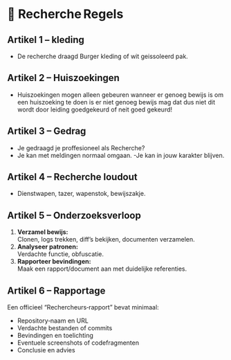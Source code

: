 # 📜 Recherche Regels

## Artikel 1 – kleding
- De recherche draagd Burger kleding of wit geissoleerd pak.

## Artikel 2 – Huiszoekingen
- Huiszoekingen mogen alleen gebeuren wanneer er genoeg bewijs is om een huiszoeking te doen is er niet genoeg bewijs mag dat dus niet dit wordt door leiding goedgekeurd of neit goed gekeurd!
## Artikel 3 – Gedrag
- Je gedraagd je proffesioneel als Recherche?
- Je kan met meldingen normaal omgaan.
-Je kan in jouw karakter blijven.

## Artikel 4 – Recherche loudout
- Dienstwapen, tazer, wapenstok, bewijszakje. 

## Artikel 5 – Onderzoeksverloop
1. **Verzamel bewijs:**  
   Clonen, logs trekken, diff’s bekijken, documenten verzamelen.
2. **Analyseer patronen:**  
   Verdachte functie, obfuscatie.
3. **Rapporteer bevindingen:**  
   Maak een rapport/document aan met duidelijke referenties.

## Artikel 6 – Rapportage
Een officieel “Rechercheurs‑rapport” bevat minimaal:
- Repository‑naam en URL
- Verdachte bestanden of commits
- Bevindingen en toelichting
- Eventuele screenshots of codefragmenten
- Conclusie en advies

